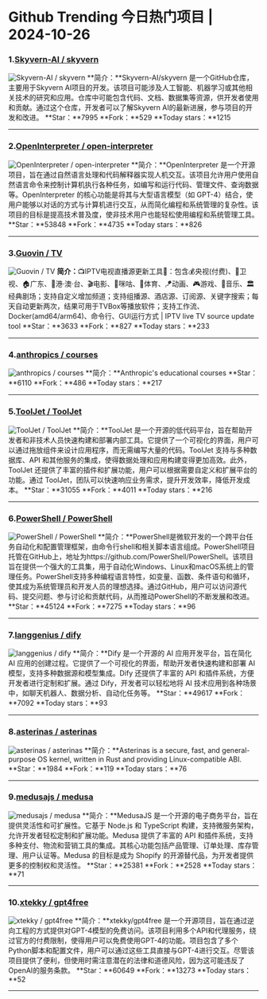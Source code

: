 # Github Trending 今日热门项目 | 2024-10-26
### 1.[Skyvern-AI / skyvern](https://github.com/Skyvern-AI/skyvern)

![Skyvern-AI / skyvern](https://opengraph.githubassets.com/4953b1a0ce5c88e823325b75454133dc3f55c1b41bfddb922b69a1093aff96cb/Skyvern-AI/skyvern)
**简介：**Skyvern-AI/skyvern 是一个GitHub仓库，主要用于Skyvern AI项目的开发。该项目可能涉及人工智能、机器学习或其他相关技术的研究和应用。仓库中可能包含代码、文档、数据集等资源，供开发者使用和贡献。通过这个仓库，开发者可以了解Skyvern AI的最新进展，参与项目的开发和改进。
**Star：**7995
**Fork：**529
**Today stars：**1215

---

### 2.[OpenInterpreter / open-interpreter](https://github.com/OpenInterpreter/open-interpreter)

![OpenInterpreter / open-interpreter](https://repository-images.githubusercontent.com/666299222/98b1ffca-dc7e-414d-af89-1963d072fe09)
**简介：**OpenInterpreter 是一个开源项目，旨在通过自然语言处理和代码解释器实现人机交互。该项目允许用户使用自然语言命令来控制计算机执行各种任务，如编写和运行代码、管理文件、查询数据等。OpenInterpreter 的核心功能是将其与大型语言模型（如 GPT-4）结合，使用户能够以对话的方式与计算机进行交互，从而简化编程和系统管理的复杂性。该项目的目标是提高技术普及度，使非技术用户也能轻松使用编程和系统管理工具。
**Star：**53848
**Fork：**4735
**Today stars：**826

---

### 3.[Guovin / TV](https://github.com/Guovin/TV)

![Guovin / TV](https://opengraph.githubassets.com/fbb515564d648b36fa09f76684fcb57cc7dda79fa4f6549495949c62ed223874/Guovin/TV)
**简介：**📺IPTV电视直播源更新工具🚀：包含💰央视(付费)、📡卫视、🏠广东、🌊港·澳·台、🎬电影、🎥咪咕、🏀体育、🪁动画、🎮游戏、🎵音乐、🏛经典剧场；支持自定义增加频道；支持组播源、酒店源、订阅源、关键字搜索；每天自动更新两次，结果可用于TVBox等播放软件；支持工作流、Docker(amd64/arm64)、命令行、GUI运行方式 | IPTV live TV source update tool
**Star：**3633
**Fork：**827
**Today stars：**233

---

### 4.[anthropics / courses](https://github.com/anthropics/courses)

![anthropics / courses](https://opengraph.githubassets.com/325a40e74837fa7174b85770b1f8c3a3bc58f8d938a5f4f2133706dfd49e29e4/anthropics/courses)
**简介：**Anthropic's educational courses
**Star：**6110
**Fork：**486
**Today stars：**217

---

### 5.[ToolJet / ToolJet](https://github.com/ToolJet/ToolJet)

![ToolJet / ToolJet](https://repository-images.githubusercontent.com/352933140/b0aee723-9d1d-475b-b24e-1f8dba23d052)
**简介：**ToolJet 是一个开源的低代码平台，旨在帮助开发者和非技术人员快速构建和部署内部工具。它提供了一个可视化的界面，用户可以通过拖放组件来设计应用程序，而无需编写大量的代码。ToolJet 支持与多种数据库、API 和其他服务的集成，使得数据处理和应用构建变得更加高效。此外，ToolJet 还提供了丰富的插件和扩展功能，用户可以根据需要自定义和扩展平台的功能。通过 ToolJet，团队可以快速响应业务需求，提升开发效率，降低开发成本。
**Star：**31055
**Fork：**4011
**Today stars：**216

---

### 6.[PowerShell / PowerShell](https://github.com/PowerShell/PowerShell)

![PowerShell / PowerShell](https://repository-images.githubusercontent.com/49609581/aad0ad80-cdec-11ea-8248-a37bc0571bfd)
**简介：**PowerShell是微软开发的一个跨平台任务自动化和配置管理框架，由命令行shell和相关脚本语言组成。PowerShell项目托管在GitHub上，地址为https://github.com/PowerShell/PowerShell。该项目旨在提供一个强大的工具集，用于自动化Windows、Linux和macOS系统上的管理任务。PowerShell支持多种编程语言特性，如变量、函数、条件语句和循环，使其成为系统管理员和开发人员的理想选择。通过GitHub，用户可以访问源代码、提交问题、参与讨论和贡献代码，从而推动PowerShell的不断发展和改进。
**Star：**45124
**Fork：**7275
**Today stars：**96

---

### 7.[langgenius / dify](https://github.com/langgenius/dify)

![langgenius / dify](https://repository-images.githubusercontent.com/626805178/9be4b2a3-59f8-4cf3-9ff3-5bf53f02d1c0)
**简介：**Dify 是一个开源的 AI 应用开发平台，旨在简化 AI 应用的创建过程。它提供了一个可视化的界面，帮助开发者快速构建和部署 AI 模型，支持多种数据源和模型集成。Dify 还提供了丰富的 API 和插件系统，方便开发者进行定制和扩展。通过 Dify，开发者可以轻松地将 AI 技术应用到各种场景中，如聊天机器人、数据分析、自动化任务等。
**Star：**49617
**Fork：**7092
**Today stars：**93

---

### 8.[asterinas / asterinas](https://github.com/asterinas/asterinas)

![asterinas / asterinas](https://opengraph.githubassets.com/c27839faab9f15626c35833a5ebf2ec8a43d69aa7219c26290f2e61a6431633a/asterinas/asterinas)
**简介：**Asterinas is a secure, fast, and general-purpose OS kernel, written in Rust and providing Linux-compatible ABI.
**Star：**1984
**Fork：**119
**Today stars：**76

---

### 9.[medusajs / medusa](https://github.com/medusajs/medusa)

![medusajs / medusa](https://repository-images.githubusercontent.com/234739976/3c61a11d-3161-4a40-955a-c99e1b7a2094)
**简介：**MedusaJS 是一个开源的电子商务平台，旨在提供灵活性和可扩展性。它基于 Node.js 和 TypeScript 构建，支持微服务架构，允许开发者轻松定制和扩展功能。Medusa 提供了丰富的 API 和插件系统，支持多种支付、物流和营销工具的集成。其核心功能包括产品管理、订单处理、库存管理、用户认证等。Medusa 的目标是成为 Shopify 的开源替代品，为开发者提供更多的控制权和灵活性。
**Star：**25381
**Fork：**2528
**Today stars：**71

---

### 10.[xtekky / gpt4free](https://github.com/xtekky/gpt4free)

![xtekky / gpt4free](https://repository-images.githubusercontent.com/620936652/91a636f9-cfdc-4237-bbba-460ee7bb899a)
**简介：**xtekky/gpt4free 是一个开源项目，旨在通过逆向工程的方式提供对GPT-4模型的免费访问。该项目利用多个API和代理服务，绕过官方的付费限制，使得用户可以免费使用GPT-4的功能。项目包含了多个Python脚本和配置文件，用户可以通过这些工具直接与GPT-4进行交互。尽管该项目提供了便利，但使用时需注意潜在的法律和道德风险，因为这可能违反了OpenAI的服务条款。
**Star：**60649
**Fork：**13273
**Today stars：**52

---

